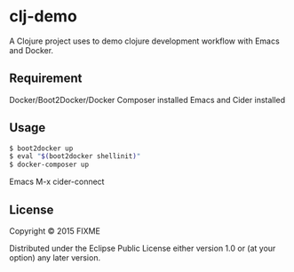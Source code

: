 # clj-demo

A Clojure project uses to demo clojure development workflow with Emacs and Docker.

## Requirement

Docker/Boot2Docker/Docker Composer installed
Emacs and Cider installed

## Usage

```bash
$ boot2docker up
$ eval "$(boot2docker shellinit)"
$ docker-composer up
```

Emacs
M-x cider-connect

## License

Copyright © 2015 FIXME

Distributed under the Eclipse Public License either version 1.0 or (at
your option) any later version.
